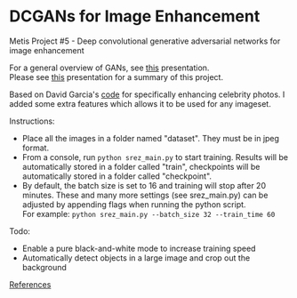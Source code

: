 # DCGANs for Image Enhancement
Metis Project #5 - Deep convolutional generative adversarial networks for image enhancement

For a general overview of GANs, see [this](Generative%20Adversarial%20Networks.pdf) presentation.  
Please see [this](https://github.com/K-Du/Generative-Adversarial-Network/blob/master/Image%20Enhancement%20Using%20Deep%20Learning.pdf) presentation for a summary of this project.

Based on David Garcia's [code](https://github.com/david-gpu/srez) for specifically enhancing celebrity photos.
I added some extra features which allows it to be used for any imageset.

Instructions:
- Place all the images in a folder named "dataset". They must be in jpeg format. 
- From a console, run `python srez_main.py` to start training. Results will be automatically stored in a folder called "train", checkpoints will be automatically stored in a folder called "checkpoint".
- By default, the batch size is set to 16 and training will stop after 20 minutes. These and many more settings (see srez_main.py) can be adjusted by appending flags when running the python script.  
For example: `python srez_main.py --batch_size 32 --train_time 60`


Todo:
- Enable a pure black-and-white mode to increase training speed
- Automatically detect objects in a large image and crop out the background

[References](References.md)

